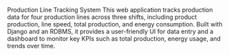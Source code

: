 Production Line Tracking System
This web application tracks production data for four production lines across three shifts, including product production, line speed, total production, and energy consumption. Built with Django and an RDBMS, it provides a user-friendly UI for data entry and a dashboard to monitor key KPIs such as total production, energy usage, and trends over time.
